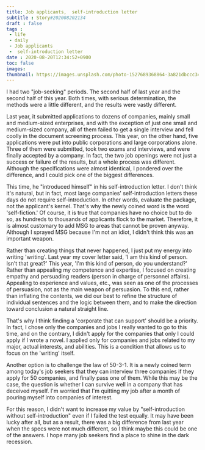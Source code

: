 ```yaml
---
title: Job applicants,  self-introduction letter
subtitle : Story#202008202134
draft : false
tags :
 - life
 - daily
 - Job applicants
 -  self-introduction letter
date : 2020-08-20T12:34:52+0900
toc: false
images: 
thumbnail: https://images.unsplash.com/photo-1527689368864-3a821dbccc34?ixlib=rb-1.2.1&q=80&fm=jpg&crop=entropy&cs=tinysrgb&w=1080&fit=max&ixid=eyJhcHBfaWQiOjE1NTU0OX0
---
```


I had two "job-seeking" periods. The second half of last year and the second half of this year. Both times, with serious determination, the methods were a little different, and the results were vastly different.  

Last year, it submitted applications to dozens of companies, mainly small and medium-sized enterprises, and with the exception of just one small and medium-sized company, all of them failed to get a single interview and fell coolly in the document screening process. This year, on the other hand, five applications were put into public corporations and large corporations alone. Three of them were submitted, took two exams and interviews, and were finally accepted by a company. In fact, the two job openings were not just a success or failure of the results, but a whole process was different. Although the specifications were almost identical, I pondered over the difference, and I could pick one of the biggest differences.  

This time, he "introduced himself" in his self-introduction letter. I don't think it's natural, but in fact, most large companies' self-introduction letters these days do not require self-introduction. In other words, evaluate the package, not the applicant's kernel. That's why the newly coined word is the word 'self-fiction.' Of course, it is true that companies have no choice but to do so, as hundreds to thousands of applicants flock to the market. Therefore, it is almost customary to add MSG to areas that cannot be proven anyway. Although I sprayed MSG because I'm not an idiot, I didn't think this was an important weapon.  

Rather than creating things that never happened, I just put my energy into writing 'writing'. Last year my cover letter said, 'I am this kind of person. Isn't that great?' This year, 'I'm this kind of person, do you understand?' Rather than appealing my competence and expertise, I focused on creating empathy and persuading readers (person in charge of personnel affairs). Appealing to experience and values, etc., was seen as one of the processes of persuasion, not as the main weapon of persuasion. To this end, rather than inflating the contents, we did our best to refine the structure of individual sentences and the logic between them, and to make the direction toward conclusion a natural straight line.  

That's why I think finding a 'corporate that can support' should be a priority. In fact, I chose only the companies and jobs I really wanted to go to this time, and on the contrary, I didn't apply for the companies that only I could apply if I wrote a novel. I applied only for companies and jobs related to my major, actual interests, and abilities. This is a condition that allows us to focus on the 'writing' itself.  

Another option is to challenge the law of 50-3-1. It is a newly coined term among today's job seekers that they can interview three companies if they apply for 50 companies, and finally pass one of them. While this may be the case, the question is whether I can survive well in a company that has deceived myself. I'm worried that I'm quitting my job after a month of pouring myself into companies of interest.  

For this reason, I didn't want to increase my value by "self-introduction without self-introduction" even if I failed the test equally. It may have been lucky after all, but as a result, there was a big difference from last year when the specs were not much different, so I think maybe this could be one of the answers. I hope many job seekers find a place to shine in the dark recession.  

